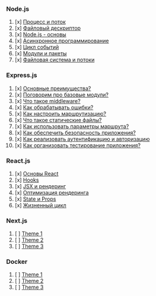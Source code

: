 

### Node.js

1. [x] [Процесс и поток](node/process.md)
2. [x] [Файловый дескриптор](node/file-descriptor.md)
3. [x] [Node.js - основы](node/node-js-fundamentals.md)
4. [x] [Асинхронное программирование](node/asynchronous-programming.md)
5. [x] [Цикл событий](node/event-loop.md)
6. [x] [Модули и пакеты](node/modules-packages.md)
7. [x] [Файловая система и потоки](node/file-system-streams.md)


### Express.js

1. [x] [Основные преимущества?](express/advantages.md)
2. [x] [Поговорим про базовые модули?](express/modules.md)
3. [x] [Что такое middleware?](express/middlewares.md)
4. [x] [Как обрабатывать ошибки?](express/errors.md)
5. [x] [Как настроить маршрутизацию?](express/routers.md) 
6. [x] [Что такое статические файлы?](express/static-files.md)
7. [x] [Как использовать параметры маршрута?](express/router-params.md) 
8. [x] [Как обеспечить безопасность приложения?](express/security.md)
9. [x] [Как реализовать аутентификацию и авторизацию](express/auth.md) 
10. [x] [Как организовать тестирование приложения?](express/tests.md)

### React.js

1. [x] [Основы React](react/fundamental.md)
2. [x] [Hooks](react/hooks/hooks.md)
3. [x] [JSX и рендеринг](react/jsx.md)
4. [x] [Оптимизация рендеринга](react/optimization.md)
5. [x] [State и Props](react/state.md)
6. [x] [Жизненный цикл](react/life-cycle.md)

### Next.js

1. [ ] [Theme 1](docker/test.md)
2. [ ] [Theme 2](docker/test.md)
3. [ ] [Theme 3](docker/test.md)

### Docker

1. [ ] [Theme 1](docker/test.md)
2. [ ] [Theme 2](docker/test.md)
3. [ ] [Theme 3](docker/test.md)